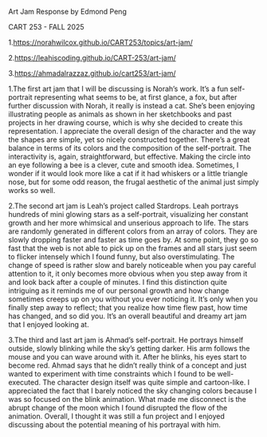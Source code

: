 Art Jam Response by Edmond Peng

CART 253 - FALL 2025

1.https://norahwilcox.github.io/CART253/topics/art-jam/

2.https://leahiscoding.github.io/CART-253/art-jam/

3.https://ahmadalrazzaz.github.io/cart253/art-jam/


1.The first art jam that I will be discussing is Norah’s work. It’s a fun self-portrait representing what seems to be, at first glance, a fox, but after further discussion with Norah, it really is instead a cat. She’s been enjoying illustrating people as animals as shown in her sketchbooks and past projects in her drawing course, which is why she decided to create this representation. I appreciate the overall design of the character and the way the shapes are simple, yet so nicely constructed together. There’s a great balance in terms of its colors and the composition of the self-portrait. The interactivity is, again, straightforward, but effective. Making the circle into an eye following a bee is a clever, cute and smooth idea. Sometimes, I wonder if it would look more like a cat if it had whiskers or a little triangle nose, but for some odd reason, the frugal aesthetic of the animal just simply works so well. 

2.The second art jam is Leah’s project called Stardrops. Leah portrays hundreds of mini glowing stars as a self-portrait, visualizing her constant growth and her more whimsical and unserious approach to life. The stars are randomly generated in different colors from an array of colors. They are slowly dropping faster and faster as time goes by. At some point, they go so fast that the web is not able to pick up on the frames and all stars just seem to flicker intensely which I found funny, but also overstimulating. The change of speed is rather slow and barely noticeable when you pay careful attention to it, it only becomes more obvious when you step away from it and look back after a couple of minutes. I find this distinction quite intriguing as it reminds me of our personal growth and how change sometimes creeps up on you without you ever noticing it. It’s only when you finally step away to reflect; that you realize how time flew past, how time has changed, and so did you. It’s an overall beautiful and dreamy art jam that I enjoyed looking at.

3.The third and last art jam is Ahmad’s self-portrait. He portrays himself outside, slowly blinking while the sky’s getting darker. His arm follows the mouse and you can wave around with it. After he blinks, his eyes start to become red. Ahmad says that he didn’t really think of a concept and just wanted to experiment with time constraints which I found to be well-executed. The character design itself was quite simple and cartoon-like. I appreciated the fact that I barely noticed the sky changing colors because I was so focused on the blink animation. What made me disconnect is the abrupt change of the moon which I found disrupted the flow of the animation. Overall, I thought it was still a fun project and I enjoyed discussing about the potential meaning of his portrayal with him.
